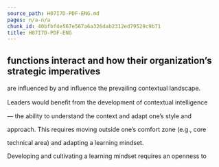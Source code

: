 ```yaml
---
source_path: H07I7D-PDF-ENG.md
pages: n/a-n/a
chunk_id: 40bfbf4e567e567a6a326dab2312ed79529c9b71
title: H07I7D-PDF-ENG
---
```

## functions interact and how their organization’s strategic imperatives

are inﬂuenced by and inﬂuence the prevailing contextual landscape.

Leaders would beneﬁt from the development of contextual intelligence

— the ability to understand the context and adapt one’s style and

approach. This requires moving outside one’s comfort zone (e.g., core

technical area) and adapting a learning mindset.

Developing and cultivating a learning mindset requires an openness to
